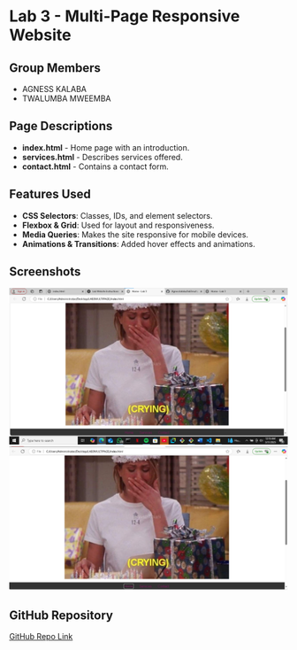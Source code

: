 # Lab 3 - Multi-Page Responsive Website

## Group Members  
- AGNESS KALABA  
- TWALUMBA MWEEMBA 

## Page Descriptions  
- **index.html** - Home page with an introduction.  
- **services.html** - Describes services offered.  
- **contact.html** - Contains a contact form.  

## Features Used  
- **CSS Selectors**: Classes, IDs, and element selectors.  
- **Flexbox & Grid**: Used for layout and responsiveness.  
- **Media Queries**: Makes the site responsive for mobile devices.  
- **Animations & Transitions**: Added hover effects and animations.  

## Screenshots  
![Desktop View](desktop-view.png)  
![Mobile View](mobile-view.png)  

## GitHub Repository  
[GitHub Repo Link](https://github.com/Agnesskalaba/lab3multipage)  

